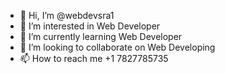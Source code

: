 - 👋 Hi, I’m @webdevsra1
- 👀 I’m interested in Web Developer
- 🌱 I’m currently learning Web Developer
- 💞️ I’m looking to collaborate on Web Developing
- 📫 How to reach me +1 7827785735

<!---
webdevsra1/webdevsra1 is a ✨ special ✨ repository because its `README.md` (this file) appears on your GitHub profile.
You can click the Preview link to take a look at your changes.
--->
